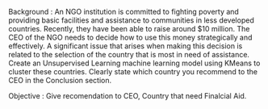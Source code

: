 Background :
An NGO institution is committed to fighting poverty and providing basic facilities and assistance to communities in less developed countries. Recently, they have been able to raise around $10 million. The CEO of the NGO needs to decide how to use this money strategically and effectively. A significant issue that arises when making this decision is related to the selection of the country that is most in need of assistance. Create an Unsupervised Learning machine learning model using KMeans to cluster these countries. Clearly state which country you recommend to the CEO in the Conclusion section.

Objective :
Give recomendation to CEO, Country that need Finalcial Aid.
